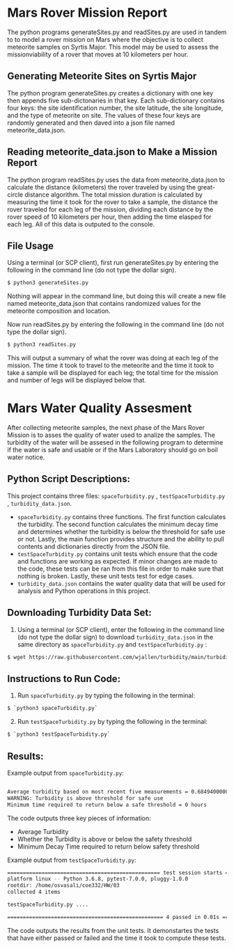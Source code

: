 # Mars Rover Mission Report

The python programs generateSites.py and readSites.py are used in tandem to to model a rover mission on Mars where the objective is to collect meteorite samples on Syrtis Major. This model may be used to assess the missionviability of a rover that moves at 10 kilometers per hour.

## Generating Meteorite Sites on Syrtis Major

The python program generateSites.py creates a dictionary with one key then appends five sub-dictonaries in that key. Each sub-dictionary contains four keys: the site identification number, the site latitude, the site longitude, and the type of meteorite on site. The values of these four keys are randomly generated and then daved into a json file named meteorite_data.json.

## Reading meteorite_data.json to Make a Mission Report

The python program readSites.py uses the data from meteorite_data.json to calculate the distance (kilometers) the rover traveled by using the great-circle distance algorithm. The total mission duration is calculated by measuring the time it took for the rover to take a sample, the distance the rover traveled for each leg of the mission, dividing each distance by the rover speed of 10 kilometers per hour, then adding the time elasped for each leg. All of this data is outputed to the console.

## File Usage

Using a terminal (or SCP client), first run generateSites.py by entering the following in the command line (do not type the dollar sign).

```bash
$ python3 generateSites.py
```
Nothing will appear in the command line, but doing this will create a new file named meteorite_data.json that contains randomized values for the meteorite composition and location.

Now run readSites.py by entering the following in the command line (do not type the dollar sign).

```bash
$ python3 readSites.py
```
This will output a summary of what the rover was doing at each leg of the mission. The time it took to travel to the meteorite and the time it took to take a sample will be displayed for each leg; the total time for the mission and number of legs will be displayed below that. 

# Mars Water Quality Assesment
After collecting meteorite samples, the next phase of the Mars Rover Mission is to asses the quality of water used to analize the samples. The turbidity of the water will be assesed in the following program to determine if the water is safe and usable or if the Mars Laboratory should go on boil water notice.



## Python Script Descriptions:
This project contains three files: `spaceTurbidity.py` , `testSpaceTurbidity.py` , `turbidity_data.json`.
- `spaceTurbidity.py` contains three functions. The first function calculates the turbidity. The second function calculates the minimum decay time and determines whether the turbidity is below the threshold for safe use or not. Lastly, the main function provides structure and the ability to pull contents and dictionaries directly from the JSON file.
- `testSpaceTurbidity.py` contains unit tests which ensure that the code and functions are working as expected. If minor changes are made to the code, these tests can be ran from this file in order to make sure that nothing is broken. Lastly, these unit tests test for edge cases.
- `turbidity_data.json` contains the water quality data that will be used for analysis and Python operations in this project.

## Downloading Turbidity Data Set:
1) Using a terminal (or SCP client), enter the following in the command line (do not type the dollar sign) to download `turbidity_data.json` in the same directory as `spaceTurbidity.py` and `testSpaceTurbidity.py` :

```bash
$ wget https://raw.githubusercontent.com/wjallen/turbidity/main/turbidity_data.json
```

## Instructions to Run Code:
1. Run `spaceTurbidity.py` by typing the following in the terminal:
```bash
$ `python3 spaceTurbidity.py`
```  
2. Run `testSpaceTurbidity.py` by typing the following in the terminal: 
```bash
$ `python3 testSpaceTurbidity.py`
``` 

## Results:
Example output from `spaceTurbidity.py`:

```bash

Average turbidity based on most recent five measurements = 0.6849400000000001 NTU
WARNING: Turbidity is above threshold for safe use
Minimum time required to return below a safe threshold = 0 hours

``` 

The code outputs three key pieces of information:
- Average Turbidity
- Whether the Turbidity is above or below the safety threshold
- Minimum Decay Time required to return below safety threshold

Example output from `testSpaceTurbidity.py`:

```bash
================================================= test session starts ==================================================
platform linux -- Python 3.6.8, pytest-7.0.0, pluggy-1.0.0
rootdir: /home/osvasali/coe332/HW/03
collected 4 items

testSpaceTurbidity.py ....                                                                                     [100%]

================================================== 4 passed in 0.01s ===================================================
``` 

The code outputs the results from the unit tests. It demonstartes the tests that have either passed or failed and the time it took to compute these tests.


